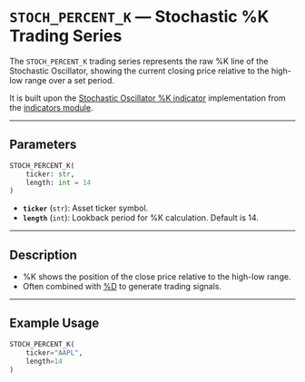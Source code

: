 
# `STOCH_PERCENT_K` — Stochastic %K Trading Series

The `STOCH_PERCENT_K` trading series represents the raw %K line of the Stochastic Oscillator, showing the current closing price relative to the high-low range over a set period.

It is built upon the [Stochastic Oscillator %K indicator](../../../../trading_strategy_tester/indicators/momentum/stoch.py) implementation from the [indicators module](../indicators.md).

---

## Parameters

```python
STOCH_PERCENT_K(
    ticker: str,
    length: int = 14
)
```

- **`ticker`** (`str`): Asset ticker symbol.
- **`length`** (`int`): Lookback period for %K calculation. Default is 14.

---

## Description

- %K shows the position of the close price relative to the high-low range.
- Often combined with [%D](percent_d.md) to generate trading signals.

---

## Example Usage

```python
STOCH_PERCENT_K(
    ticker="AAPL",
    length=14
)
```
